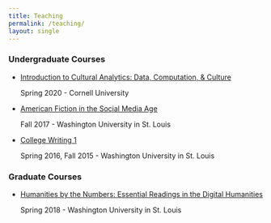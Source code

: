 ```yaml
---
title: Teaching
permalink: /teaching/
layout: single
---
```


### Undergraduate Courses

* [Introduction to Cultural Analytics: Data, Computation, & Culture](https://melaniewalsh.github.io/Intro-Cultural-Analytics/)
   
   Spring 2020 - Cornell University
   
* [American Fiction in the Social Media Age](https://afsma17.com/)

   Fall 2017 - Washington University in St. Louis

* [College Writing 1](https://melaniewalsh.org/Walsh_Writing1-Syllabus_2016.pdf)

   Spring 2016, Fall 2015 - Washington University in St. Louis

### Graduate Courses

* [Humanities by the Numbers: Essential Readings in the Digital Humanities](https://melaniewalsh.org/Walsh-Erlin_DH-Syllabus_2018.pdf)

   Spring 2018 - Washington University in St. Louis

